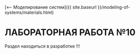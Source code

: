 [⟵ Моделирование систем]({{ site.baseurl }}/modeling-of-systems/materials.html)

# ЛАБОРАТОРНАЯ РАБОТА №10

Раздел находиться в разработке !!!

